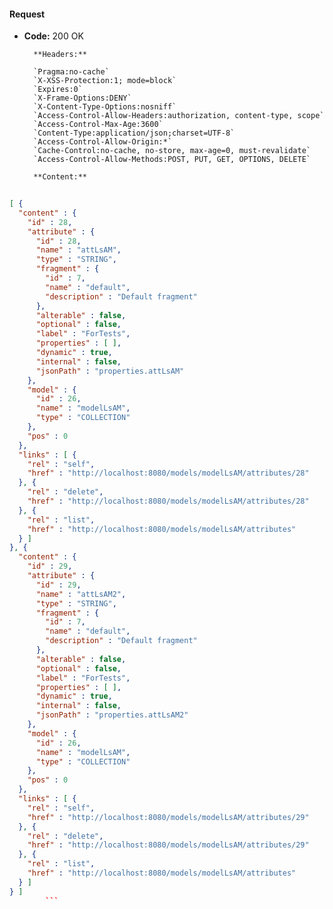 #### Request

* **Code:** 200 OK

        **Headers:**

        `Pragma:no-cache`
        `X-XSS-Protection:1; mode=block`
        `Expires:0`
        `X-Frame-Options:DENY`
        `X-Content-Type-Options:nosniff`
        `Access-Control-Allow-Headers:authorization, content-type, scope`
        `Access-Control-Max-Age:3600`
        `Content-Type:application/json;charset=UTF-8`
        `Access-Control-Allow-Origin:*`
        `Cache-Control:no-cache, no-store, max-age=0, must-revalidate`
        `Access-Control-Allow-Methods:POST, PUT, GET, OPTIONS, DELETE`

        **Content:**

```json
    
[ {
  "content" : {
    "id" : 28,
    "attribute" : {
      "id" : 28,
      "name" : "attLsAM",
      "type" : "STRING",
      "fragment" : {
        "id" : 7,
        "name" : "default",
        "description" : "Default fragment"
      },
      "alterable" : false,
      "optional" : false,
      "label" : "ForTests",
      "properties" : [ ],
      "dynamic" : true,
      "internal" : false,
      "jsonPath" : "properties.attLsAM"
    },
    "model" : {
      "id" : 26,
      "name" : "modelLsAM",
      "type" : "COLLECTION"
    },
    "pos" : 0
  },
  "links" : [ {
    "rel" : "self",
    "href" : "http://localhost:8080/models/modelLsAM/attributes/28"
  }, {
    "rel" : "delete",
    "href" : "http://localhost:8080/models/modelLsAM/attributes/28"
  }, {
    "rel" : "list",
    "href" : "http://localhost:8080/models/modelLsAM/attributes"
  } ]
}, {
  "content" : {
    "id" : 29,
    "attribute" : {
      "id" : 29,
      "name" : "attLsAM2",
      "type" : "STRING",
      "fragment" : {
        "id" : 7,
        "name" : "default",
        "description" : "Default fragment"
      },
      "alterable" : false,
      "optional" : false,
      "label" : "ForTests",
      "properties" : [ ],
      "dynamic" : true,
      "internal" : false,
      "jsonPath" : "properties.attLsAM2"
    },
    "model" : {
      "id" : 26,
      "name" : "modelLsAM",
      "type" : "COLLECTION"
    },
    "pos" : 0
  },
  "links" : [ {
    "rel" : "self",
    "href" : "http://localhost:8080/models/modelLsAM/attributes/29"
  }, {
    "rel" : "delete",
    "href" : "http://localhost:8080/models/modelLsAM/attributes/29"
  }, {
    "rel" : "list",
    "href" : "http://localhost:8080/models/modelLsAM/attributes"
  } ]
} ]
        ```
